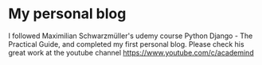 # My personal blog
I followed Maximilian Schwarzmüller's udemy course Python Django - The Practical Guide, and completed my first personal blog. 
Please check his great work at the youtube channel
https://www.youtube.com/c/academind